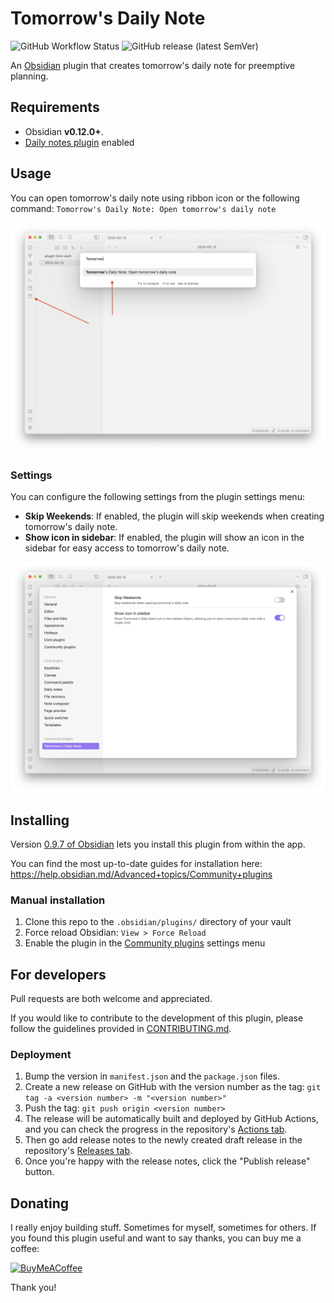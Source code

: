 # Tomorrow's Daily Note

![GitHub Workflow Status](https://img.shields.io/github/actions/workflow/status/frankolson/obsidian-tomorrows-daily-note/releases.yml?branch=main&style=for-the-badge) ![GitHub release (latest SemVer)](https://img.shields.io/github/v/release/frankolson/obsidian-tomorrows-daily-note?sort=semver&style=for-the-badge)

An [Obsidian](https://obsidian.md/) plugin that creates tomorrow's daily note for preemptive planning.

## Requirements

- Obsidian **v0.12.0+**.
- [Daily notes plugin](https://help.obsidian.md/Plugins/Daily+notes) enabled

## Usage

You can open tomorrow's daily note using ribbon icon or the following command: `Tomorrow's Daily Note: Open tomorrow's daily note`

![Tomorrow's Daily Note Preview](/docs/images/plugin-preview.png)

### Settings

You can configure the following settings from the plugin settings menu:

- **Skip Weekends**: If enabled, the plugin will skip weekends when creating tomorrow's daily note.
- **Show icon in sidebar**: If enabled, the plugin will show an icon in the sidebar for easy access to tomorrow's daily note.

![Tomorrow's Daily Note Settings](/docs/images/settings-preview.png)

## Installing

Version [0.9.7 of Obsidian](https://forum.obsidian.md/t/obsidian-release-v0-9-7-insider-build/7628) lets you install this plugin from within the app.

You can find the most up-to-date guides for installation here: https://help.obsidian.md/Advanced+topics/Community+plugins

### Manual installation

1. Clone this repo to the `.obsidian/plugins/` directory of your vault
2. Force reload Obsidian: `View > Force Reload`
3. Enable the plugin in the [Community plugins](https://help.obsidian.md/Advanced+topics/Community+plugins) settings menu

## For developers
Pull requests are both welcome and appreciated.

If you would like to contribute to the development of this plugin, please follow the guidelines provided in [CONTRIBUTING.md](CONTRIBUTING.md).

### Deployment

1. Bump the version in `manifest.json` and the `package.json` files.
2. Create a new release on GitHub with the version number as the tag: `git tag -a <version number> -m "<version number>"`
3. Push the tag: `git push origin <version number>`
4. The release will be automatically built and deployed by GitHub Actions, and you can check the progress in the repository's [Actions tab](https://github.com/frankolson/obsidian-tomorrows-daily-note/actions).
5. Then go add release notes to the newly created draft release in the repository's [Releases tab](https://github.com/frankolson/obsidian-tomorrows-daily-note/releases).
6. Once you're happy with the release notes, click the "Publish release" button.

## Donating

I really enjoy building stuff. Sometimes for myself, sometimes for others. If you found this plugin useful and want to say thanks, you can buy me a coffee:

[<img src="https://cdn.buymeacoffee.com/buttons/v2/default-violet.png" alt="BuyMeACoffee" width="100">](https://www.buymeacoffee.com/willolson)

Thank you!
